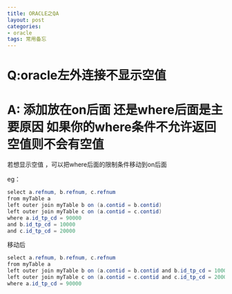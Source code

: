 ```yaml
---
title: ORACLE之QA
layout: post
categories:
- oracle
tags: 常用备忘
---
```


# Q:oracle左外连接不显示空值

# A: 添加放在on后面 还是where后面是主要原因  如果你的where条件不允许返回空值则不会有空值
若想显示空值 ，可以把where后面的限制条件移动到on后面

eg：

```java
select a.refnum, b.refnum, c.refnum
from myTable a 
left outer join myTable b on (a.contid = b.contid) 
left outer join myTable c on (a.contid = c.contid) 
where a.id_tp_cd = 90000
and b.id_tp_cd = 10000
and c.id_tp_cd = 20000
```
移动后

```java
select a.refnum, b.refnum, c.refnum
from myTable a 
left outer join myTable b on (a.contid = b.contid and b.id_tp_cd = 10000) 
left outer join myTable c on (a.contid = c.contid and c.id_tp_cd = 20000) 
where a.id_tp_cd = 90000
```